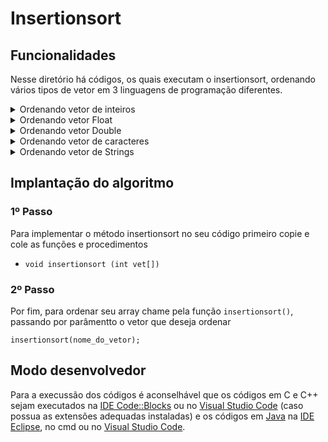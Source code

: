 # Insertionsort
<!-- 
## Funcionamento
-->

## Funcionalidades
Nesse diretório há códigos, os quais executam o insertionsort, ordenando vários tipos de vetor em 3 linguagens de programação diferentes.

<details>
<summary>Ordenando vetor de inteiros</summary>

### *Ordem crescente*
- C (em breve)
- C++ (em breve)
- [Java](./java/insertionIntCrescente.java)

### *Ordem decrescente*
- C (em breve)
- C++ (em breve)
- [Java](./java/insertionIntDecrescente.java)
</details>

<details>
<summary> Ordenando vetor Float</summary>

### *Ordem crescente*
- C (em breve)
- C++ (em breve)
- [Java](./java/insertionFloatCrescente.java)

### *Ordem decrescente*
- C (em breve)
- C++ (em breve)
- [Java](./java/insertionFloatDecrescente.java)
</details>

<details>
<summary>Ordenando vetor Double</summary>

### *Ordem crescente*
- C (em breve)
- C++ (em breve)
- [Java](./java/insertionDoubleCrescente.java)

### *Ordem decrescente*
- C (em breve)
- C++ (em breve)
- [Java](./java/insertionDoubleDecrescente.java)
</details>

<details>
<summary>Ordenando vetor de caracteres</summary>

### *Ordem crescente*
- C (em breve)
- C++ (em breve)
- [Java](./java/insertionCharCrescente.java)

### *Ordem decrescente*
- C (em breve)
- C++ (em breve)
- [Java](./java/insertionCharDecrescente.java)
</details> 

<details>
<summary>Ordenando vetor de Strings</summary>

### *Ordem crescente*
- C++ (em breve)
- [Java](./java/insertionStringCrescente.java)

### *Ordem decrescente*
- C++ (em breve)
- [Java](./java/insertionStringDecrescente.java)
</details>

## Implantação do algoritmo

### 1º Passo

Para implementar o método insertionsort no seu código primeiro copie e cole as funções e procedimentos

- `void insertionsort (int vet[])`

### 2º Passo

Por fim, para ordenar seu array chame pela função `insertionsort()`, passando por parâmentto o vetor que deseja ordenar

``` 
insertionsort(nome_do_vetor); 
```

## Modo desenvolvedor

Para a execussão dos códigos é aconselhável que os códigos em C e C++ sejam executados na [IDE Code::Blocks](https://www.codeblocks.org/) ou no [Visual Studio Code](https://code.visualstudio.com/) (caso possua as extensões adequadas instaladas) e os códigos em [Java](./java) na [IDE Eclipse](https://www.eclipse.org/), no cmd ou no [Visual Studio Code](https://code.visualstudio.com/).
